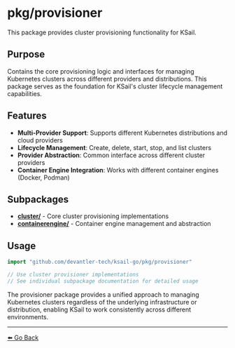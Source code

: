 # pkg/provisioner

This package provides cluster provisioning functionality for KSail.

## Purpose

Contains the core provisioning logic and interfaces for managing Kubernetes clusters across different providers and distributions. This package serves as the foundation for KSail's cluster lifecycle management capabilities.

## Features

- **Multi-Provider Support**: Supports different Kubernetes distributions and cloud providers
- **Lifecycle Management**: Create, delete, start, stop, and list clusters
- **Provider Abstraction**: Common interface across different cluster providers
- **Container Engine Integration**: Works with different container engines (Docker, Podman)

## Subpackages

- **[cluster/](./cluster/README.md)** - Core cluster provisioning implementations
- **[containerengine/](./containerengine/README.md)** - Container engine management and abstraction

## Usage

```go
import "github.com/devantler-tech/ksail-go/pkg/provisioner"

// Use cluster provisioner implementations
// See individual subpackage documentation for detailed usage
```

The provisioner package provides a unified approach to managing Kubernetes clusters regardless of the underlying infrastructure or distribution, enabling KSail to work consistently across different environments.

---

[⬅️ Go Back](../README.md)